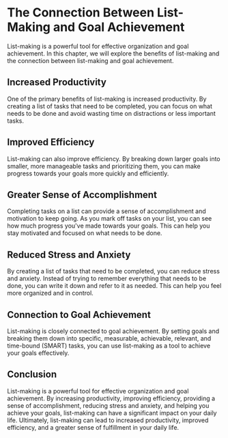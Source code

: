 The Connection Between List-Making and Goal Achievement
===============================================================================================

List-making is a powerful tool for effective organization and goal achievement. In this chapter, we will explore the benefits of list-making and the connection between list-making and goal achievement.

Increased Productivity
----------------------

One of the primary benefits of list-making is increased productivity. By creating a list of tasks that need to be completed, you can focus on what needs to be done and avoid wasting time on distractions or less important tasks.

Improved Efficiency
-------------------

List-making can also improve efficiency. By breaking down larger goals into smaller, more manageable tasks and prioritizing them, you can make progress towards your goals more quickly and efficiently.

Greater Sense of Accomplishment
-------------------------------

Completing tasks on a list can provide a sense of accomplishment and motivation to keep going. As you mark off tasks on your list, you can see how much progress you've made towards your goals. This can help you stay motivated and focused on what needs to be done.

Reduced Stress and Anxiety
--------------------------

By creating a list of tasks that need to be completed, you can reduce stress and anxiety. Instead of trying to remember everything that needs to be done, you can write it down and refer to it as needed. This can help you feel more organized and in control.

Connection to Goal Achievement
------------------------------

List-making is closely connected to goal achievement. By setting goals and breaking them down into specific, measurable, achievable, relevant, and time-bound (SMART) tasks, you can use list-making as a tool to achieve your goals effectively.

Conclusion
----------

List-making is a powerful tool for effective organization and goal achievement. By increasing productivity, improving efficiency, providing a sense of accomplishment, reducing stress and anxiety, and helping you achieve your goals, list-making can have a significant impact on your daily life. Ultimately, list-making can lead to increased productivity, improved efficiency, and a greater sense of fulfillment in your daily life.
